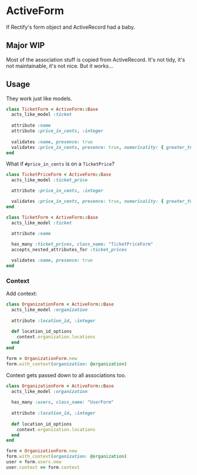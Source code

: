# ActiveForm

If Rectify's form object and ActiveRecord had a baby.

## Major WIP

Most of the association stuff is copied from ActiveRecord. It's not tidy, it's not maintainable, it's not nice. But it works... 

## Usage

They work just like models.

```ruby
class TicketForm < ActiveForm::Base 
  acts_like_model :ticket 
  
  attribute :name 
  attribute :price_in_cents, :integer
  
  validates :name, presence: true  
  validates :price_in_cents, presence: true, numericality: { greater_than: 0 }
end
```

What if `#price_in_cents` is on a `TicketPrice`?

```ruby
class TicketPriceForm < ActiveForm::Base
  acts_like_model :ticket_price

  attribute :price_in_cents, :integer

  validates :price_in_cents, presence: true, numericality: { greater_than: 0 }
end

class TicketForm < ActiveForm::Base 
  acts_like_model :ticket 
  
  attribute :name

  has_many :ticket_prices, class_name: "TicketPriceForm"
  accepts_nested_attributes_for :ticket_prices

  validates :name, presence: true  
end
```

### Context

Add context:

```ruby
class OrganizationForm < ActiveForm::Base 
  acts_like_model :organization 
  
  attribute :location_id, :integer 
  
  def location_id_options
    context.organization.locations
  end
end
```

```ruby
form = OrganizationForm.new
form.with_context(organization: @organization)
```

Context gets passed down to all associations too.

```ruby
class OrganizationForm < ActiveForm::Base 
  acts_like_model :organization 
  
  has_many :users, class_name: "UserForm"
  
  attribute :location_id, :integer 
  
  def location_id_options
    context.organization.locations
  end
end
```

```ruby
form = OrganizationForm.new 
form.with_context(organization: @organization)
user = form.users.new
user.context == form.context 
```
